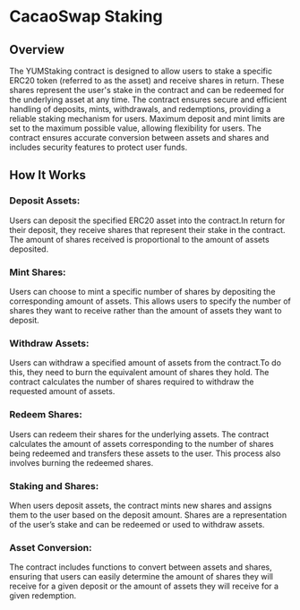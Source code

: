 # CacaoSwap Staking

## Overview

The YUMStaking contract is designed to allow users to stake a specific ERC20 token (referred to as the asset) and receive shares in return. These shares represent the user's stake in the contract and can be redeemed for the underlying asset at any time. The contract ensures secure and efficient handling of deposits, mints, withdrawals, and redemptions, providing a reliable staking mechanism for users. Maximum deposit and mint limits are set to the maximum possible value, allowing flexibility for users. The contract ensures accurate conversion between assets and shares and includes security features to protect user funds.

## How It Works

### Deposit Assets:

Users can deposit the specified ERC20 asset into the contract.In return for their deposit, they receive shares that represent their stake in the contract. The amount of shares received is proportional to the amount of assets deposited.

### Mint Shares:

Users can choose to mint a specific number of shares by depositing the corresponding amount of assets. This allows users to specify the number of shares they want to receive rather than the amount of assets they want to deposit.

### Withdraw Assets:

Users can withdraw a specified amount of assets from the contract.To do this, they need to burn the equivalent amount of shares they hold. The contract calculates the number of shares required to withdraw the requested amount of assets.

### Redeem Shares:

Users can redeem their shares for the underlying assets. The contract calculates the amount of assets corresponding to the number of shares being redeemed and transfers these assets to the user. This process also involves burning the redeemed shares.

### Staking and Shares:

When users deposit assets, the contract mints new shares and assigns them to the user based on the deposit amount.
Shares are a representation of the user’s stake and can be redeemed or used to withdraw assets.

### Asset Conversion:

The contract includes functions to convert between assets and shares, ensuring that users can easily determine the amount of shares they will receive for a given deposit or the amount of assets they will receive for a given redemption.
